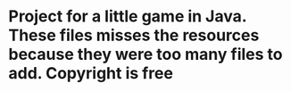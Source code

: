 # Project for a little game in Java. These files misses the resources because they were too many files to add. Copyright is free 
